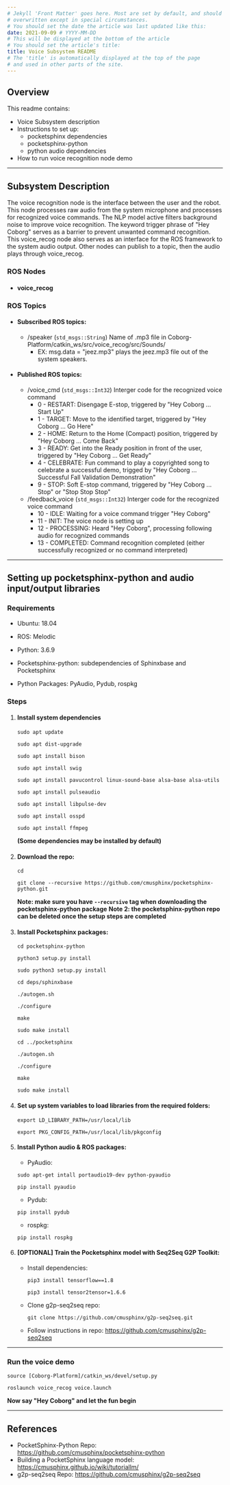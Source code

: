```yaml
---
# Jekyll 'Front Matter' goes here. Most are set by default, and should NOT be
# overwritten except in special circumstances. 
# You should set the date the article was last updated like this:
date: 2021-09-09 # YYYY-MM-DD
# This will be displayed at the bottom of the article
# You should set the article's title:
title: Voice Subsystem README
# The 'title' is automatically displayed at the top of the page
# and used in other parts of the site.
---
```


## Overview

This readme contains:
- Voice Subsystem description
- Instructions to set up: 
   * pocketsphinx dependencies
   * pocketsphinx-python
   * python audio dependencies
- How to run voice recognition node demo

---
## Subsystem Description

The voice recognition node is the interface between the user and the robot. This node processes raw audio from the system microphone and processes for recognized voice commands. The NLP model active filters background noise to improve voice recognition. The keyword trigger phrase of "Hey Coborg" serves as a barrier to prevent unwanted command recognition.
This voice_recog node also serves as an interface for the ROS framework to the system audio output. Other nodes can publish to a topic, then the audio plays through voice_recog.

### ROS Nodes
* #### voice_recog

### ROS Topics
* #### Subscribed ROS topics:
   * /speaker (`std_msgs::String`) Name of .mp3 file in Coborg-Platform/catkin_ws/src/voice_recog/src/Sounds/
      * EX: msg.data = "jeez.mp3" plays the jeez.mp3 file out of the system speakers.
* #### Published ROS topics:
   * /voice_cmd (`std_msgs::Int32`) Interger code for the recognized voice command
      * 0 - RESTART: Disengage E-stop, triggered by "Hey Coborg ... Start Up"
      * 1 - TARGET: Move to the identified target, triggered by "Hey Coborg ... Go Here"
      * 2 - HOME: Return to the Home (Compact) position, triggered by "Hey Coborg ... Come Back"
      * 3 - READY: Get into the Ready position in front of the user, triggered by "Hey Coborg ... Get Ready"
      * 4 - CELEBRATE: Fun command to play a copyrighted song to celebrate a successful demo, trigged by "Hey Coborg ... Successful Fall Validation Demonstration"
      * 9 - STOP: Soft E-stop command, triggered by "Hey Coborg ... Stop" or "Stop Stop Stop"
   * /feedback_voice (`std_msgs::Int32`) Interger code for the recognized voice command
      * 10 - IDLE: Waiting for a voice command trigger "Hey Coborg"
      * 11 - INIT: The voice node is setting up
      * 12 - PROCESSING: Heard "Hey Coborg", processing following audio for recognized commands
      * 13 - COMPLETED: Command recognition completed (either successfully recognized or no command interpreted)
---

## Setting up pocketsphinx-python and audio input/output libraries

### Requirements

- Ubuntu: 18.04

- ROS: Melodic

- Python: 3.6.9

- Pocketsphinx-python: subdependencies of Sphinxbase and Pocketsphinx

- Python Packages: PyAudio, Pydub, rospkg

### Steps
1. #### Install system dependencies

   ```sudo apt update```
   
   ```sudo apt dist-upgrade```
   
   ```sudo apt install bison```
   
   ```sudo apt install swig```
   
   ```sudo apt install pavucontrol linux-sound-base alsa-base alsa-utils```
   
   ```sudo apt install pulseaudio```
   
   ```sudo apt install libpulse-dev```
   
   ```sudo apt install osspd```
   
   ```sudo apt install ffmpeg```
   
   **(Some dependencies may be installed by default)**

2. #### Download the repo:
   
    ```cd```

    ```git clone --recursive https://github.com/cmusphinx/pocketsphinx-python.git```

    **Note: make sure you have `--recursive` tag when downloading the pocketsphinx-python package**
    **Note 2: the pocketsphinx-python repo can be deleted once the setup steps are completed**
    
3. #### Install Pocketsphinx packages:
    
    ```cd pocketsphinx-python```
    
    ```python3 setup.py install```
    
    ```sudo python3 setup.py install```
    
    
    ```cd deps/sphinxbase```
    
    ```./autogen.sh```
    
    ```./configure```
    
    ```make```
    
    ```sudo make install```
    
    
    ```cd ../pocketsphinx```
    
    ```./autogen.sh```
    
    ```./configure```
    
    ```make```
    
    ```sudo make install```
    

4. #### Set up system variables to load libraries from the required folders:
    
    ```export LD_LIBRARY_PATH=/usr/local/lib```
    
    ```export PKG_CONFIG_PATH=/usr/local/lib/pkgconfig```
    
5. #### Install Python audio & ROS packages:

   * PyAudio:
   
    ```sudo apt-get intall portaudio19-dev python-pyaudio```
    
    ```pip install pyaudio```
   * Pydub:
   
    ```pip install pydub```
   * rospkg:
   
    ```pip install rospkg```
    
6. #### [OPTIONAL] Train the Pocketsphinx model with Seq2Seq G2P Toolkit:

   * Install dependencies:
   
      ```pip3 install tensorflow==1.8```
      
      ```pip3 install tensor2tensor=1.6.6```

   * Clone g2p-seq2seq repo:
      
      ```git clone https://github.com/cmusphinx/g2p-seq2seq.git```
      
   * Follow instructions in repo:
      https://github.com/cmusphinx/g2p-seq2seq
---

### Run the voice demo
`source [Coborg-Platform]/catkin_ws/devel/setup.py`

`roslaunch voice_recog voice.launch`

**Now say "Hey Coborg" and let the fun begin**

---
## References
* PocketSphinx-Python Repo: https://github.com/cmusphinx/pocketsphinx-python
* Building a PocketSphinx language model: https://cmusphinx.github.io/wiki/tutoriallm/
* g2p-seq2seq Repo: https://github.com/cmusphinx/g2p-seq2seq

